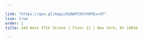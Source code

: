 ```yaml
---

link: "https://goo.gl/maps/H1NAPCHtVYKPEvv47"
live: true
order: 1
title: 240 West 37th Street | Floor 11 | New York, NY 10018

---
```


